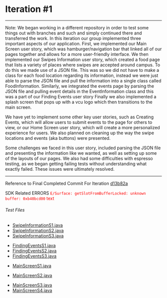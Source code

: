 # Iteration #1
-------------------
Note: We began working in a different repository in order to test some things out with branches and such and simply continued there and transferred the work.
In this iteration our group implemented three important aspects of our application.
First, we implemented our Main Screen user story, which was hamburger/navigation bar that linked all of our pages together and allows for a more user-friendly interface.
We then implemented our Swipes Information user story, which created a food page that lists a variety of places where swipes are accepted around campus. To do this we made use of a JSON file. This was so we did not have to make a class for each food location regarding its information, instead we were just able to parse the JSON file and pull the information into a single class called FoodInformation.
Similarly, we integrated the events page by parsing the JSON file and pulling event details in the EventInformation class and this was a part of our Finding Events user story
Finally we also implemented a splash screen that pops up with a vcu logo which then transitions to the main screen.

We have yet to implement some other key user stories, such as Creating Events, which will allow users to submit events to the page for others to view, or our Home Screen user story, which will create a more personalized experience for users. We also planned on cleaning up the way the swipe locations and events (aka buttons) were presented.

Some challenges we faced in this user story, included parsing the JSON file and presenting the information like we wanted, as well as setting up some of the layouts of our pages.
We also had some difficulties with espresso testing, as we began getting failing tests without understanding what exactly failed. These issues were ultimately resolved.

--------------------------
Reference to Final Completed Commit For Iteration [d13b82a](https://github.com/vcu-cmsc355-fall2018/fall-19-project-group-21/commit/d13b82abd4f20755e6ca04ef99e07011a1dceb2f)

SDK Related ERRORS <span style="color:red"> `E/Surface: getSlotFromBufferLocked: unknown buffer: 0xb40bcd00` text</span>
###### Test Files 

+ [SwipeInformationS1.java](https://github.com/vcu-cmsc355-fall2018/fall-19-project-group-21/blob/master/app/src/androidTest/java/edu/vcu/beyep/group21test/SwipeInformationS1.java)
+ [SwipeInformationS2.java](https://github.com/vcu-cmsc355-fall2018/fall-19-project-group-21/blob/master/app/src/androidTest/java/edu/vcu/beyep/group21test/SwipeInformationS2.java)     
+ [SwipeInformationS3.java](https://github.com/vcu-cmsc355-fall2018/fall-19-project-group-21/blob/master/app/src/androidTest/java/edu/vcu/beyep/group21test/SwipeInformationS3.java)
- [FindingEventsS1.java](https://github.com/vcu-cmsc355-fall2018/fall-19-project-group-21/blob/master/app/src/androidTest/java/edu/vcu/beyep/group21test/FindingEventsS1.java)
- [FindingEventsS2.java](https://github.com/vcu-cmsc355-fall2018/fall-19-project-group-21/blob/master/app/src/androidTest/java/edu/vcu/beyep/group21test/FindingEventsS2.java)
- [FindingEventsS3.java](https://github.com/vcu-cmsc355-fall2018/fall-19-project-group-21/blob/master/app/src/androidTest/java/edu/vcu/beyep/group21test/FindingEventsS3.java)
+ [MainScreenS1.java](https://github.com/vcu-cmsc355-fall2018/fall-19-project-group-21/blob/master/app/src/androidTest/java/edu/vcu/beyep/group21test/MainScreenS1.java)
- [MainScreenS2.java](https://github.com/vcu-cmsc355-fall2018/fall-19-project-group-21/blob/master/app/src/androidTest/java/edu/vcu/beyep/group21test/MainScreenS2.java)
+ [MainScreenS3.java](https://github.com/vcu-cmsc355-fall2018/fall-19-project-group-21/blob/master/app/src/androidTest/java/edu/vcu/beyep/group21test/MainScreenS3.java)
+ [MainScreenS4.java](https://github.com/vcu-cmsc355-fall2018/fall-19-project-group-21/blob/master/app/src/androidTest/java/edu/vcu/beyep/group21test/MainScreenS4.java)


